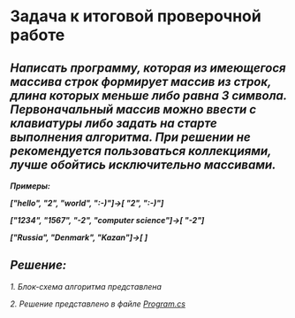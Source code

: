 # Задача к итоговой проверочной работе

## ***Написать программу, которая из имеющегося массива строк формирует массив из строк, длина которых меньше либо равна 3 символа. Первоначальный массив можно ввести с клавиатуры либо задать на старте выполнения алгоритма. При решении не рекомендуется пользоваться коллекциями, лучше обойтись исключительно массивами.***

***Примеры:***

***\["hello", "2", "world", ":-)"\]->\[ "2", ":-)"\]***

***\["1234", "1567", "-2", "computer science"\]->\[ "-2"\]***

***\["Russia", "Denmark", "Kazan"\]->\[ \]***

## ***Решение:***

*1. Блок-схема алгоритма представлена*

*2. Решение представлено в файле [Program.cs](Program.cs)*